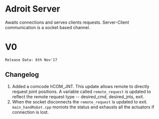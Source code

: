 # Adroit Server 
Awaits connections and serves clients requests. Server-Client communication is a socket based channel.

# V0 
```Release Data: 6th Nov'17```
## Changelog
1) Added a comcode hCOM_JNT. This update allows remote to directly request joint positions. A variable called `remote_request` is updated to reflect the remote request type -- desired_cmd, desired_jnts, exit.
2) When the socket disconnects the `remote_request` is updated to exit. `main_handRobot.cpp` moniots the status and exhausts all the actuators if connection is lost.
